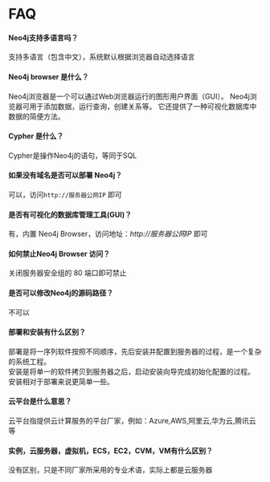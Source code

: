 # FAQ

#### Neo4j支持多语言吗？

支持多语言（包含中文），系统默认根据浏览器自动选择语言 

#### Neo4j browser 是什么？

Neo4j浏览器是一个可以通过Web浏览器运行的图形用户界面（GUI）。 Neo4j浏览器可用于添加数据，运行查询，创建关系等。 它还提供了一种可视化数据库中数据的简便方法。

#### Cypher 是什么？

Cypher是操作Neo4j的语句，等同于SQL

#### 如果没有域名是否可以部署 Neo4j？

可以，访问`http://服务器公网IP` 即可

#### 是否有可视化的数据库管理工具(GUI)？

有，内置 Neo4j Browser，访问地址：*http://服务器公网IP* 即可

#### 如何禁止Neo4j Browser 访问？

关闭服务器安全组的 80 端口即可禁止

#### 是否可以修改Neo4j的源码路径？

不可以

#### 部署和安装有什么区别？

部署是将一序列软件按照不同顺序，先后安装并配置到服务器的过程，是一个复杂的系统工程。  
安装是将单一的软件拷贝到服务器之后，启动安装向导完成初始化配置的过程。  
安装相对于部署来说更简单一些。 

#### 云平台是什么意思？

云平台指提供云计算服务的平台厂家，例如：Azure,AWS,阿里云,华为云,腾讯云等

#### 实例，云服务器，虚拟机，ECS，EC2，CVM，VM有什么区别？

没有区别，只是不同厂家所采用的专业术语，实际上都是云服务器